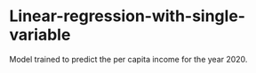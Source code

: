 # Linear-regression-with-single-variable

Model trained to predict the per capita income for the year 2020. 
